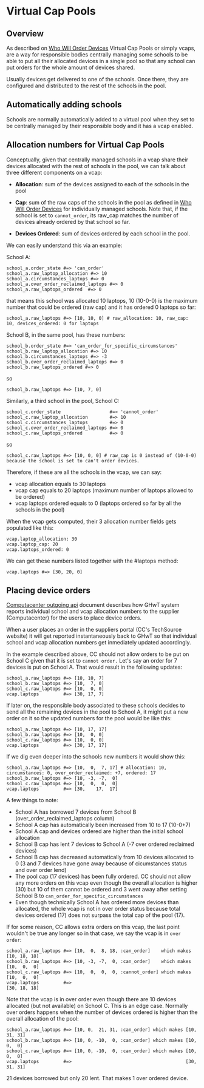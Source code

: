 # Virtual Cap Pools

## Overview

As described on [Who Will Order Devices](./who_will_order_devices.md) Virtual Cap Pools or simply vcaps, are a way for responsible bodies centrally managing some schools to be able to put all their allocated devices in a single pool so that any school can put orders for the whole amount of devices shared.

Usually devices get delivered to one of the schools. Once there, they are configured and distributed to the rest of the schools in the pool.


## Automatically adding schools

Schools are normally automatically added to a virtual pool when they set to be centrally managed by their responsible body and it has a vcap enabled.


## Allocation numbers for Virtual Cap Pools

Conceptually, given that centrally managed schools in a vcap share their devices allocated with the rest of schools in the pool, we can talk about three different components on a vcap:

- **Allocation**: sum of the devices assigned to each of the schools in the pool
  
- **Cap**: sum of the raw caps of the schools in the pool as defined in [Who Will Order Devices](./who_will_order_devices.md) for individually managed schools. Note that, if the school is set to `cannot_order`, its raw_cap matches the number of devices already ordered by that school so far.
  
- **Devices Ordered**: sum of devices ordered by each school in the pool.
  
We can easily understand this via an example:

School A:
```
school_a.order_state #=> 'can_order'
school_a.raw_laptop_allocation #=> 10
school_a.circumstances_laptops #=> 0
school_a.over_order_reclaimed_laptops #=> 0
school_a.raw_laptops_ordered  #=> 0
```

that means this school was allocated 10 laptops, 10 (10-0-0) is the maximum number that could be ordered (raw cap) and it has ordered 0 laptops so far:
```
school_a.raw_laptops #=> [10, 10, 0] # raw_allocation: 10, raw_cap: 10, devices_ordered: 0 for laptops
```

School B, in the same pool, has these numbers:
```
school_b.order_state #=> 'can_order_for_specific_circumstances'
school_b.raw_laptop_allocation #=> 10
school_b.circumstances_laptops #=> -3
school_b.over_order_reclaimed_laptops #=> 0
school_b.raw_laptops_ordered #=> 0
```
so 
```
school_b.raw_laptops #=> [10, 7, 0]
```

Similarly, a third school in the pool, School C:
```
school_c.order_state                  #=> 'cannot_order'
school_c.raw_laptop_allocation        #=> 10
school_c.circumstances_laptops        #=> 0
school_c.over_order_reclaimed_laptops #=> 0
school_c.raw_laptops_ordered          #=> 0
```
so
```
school_c.raw_laptops #=> [10, 0, 0] # raw_cap is 0 instead of (10-0-0) because the school is set to can't order devices.
```

Therefore, if these are all the schools in the vcap, we can say:

- vcap allocation equals to 30 laptops
- vcap cap equals to 20 laptops (maximum number of laptops allowed to be ordered)
- vcap laptops ordered equals to 0 (laptops ordered so far by all the schools in the pool)

When the vcap gets computed, their 3 allocation number fields gets populated like this:
```
vcap.laptop_allocation: 30
vcap.laptop_cap: 20
vcap.laptops_ordered: 0
```
We can get these numbers listed together with the #laptops method:
```
vcap.laptops #=> [30, 20, 0]
```


## Placing device orders
[Computacenter outgoing api](./computacenter_outgoing_api.md) document describes how GHwT system reports individual school and vcap allocation numbers to the supplier (Computacenter) for the users to place device orders.

When a user places an order in the suppliers portal (CC's TechSource website) it will get reported instantaneously back to GHwT so that individual school and vcap allocation numbers get inmediately updated accordingly.

In the example described above, CC should not allow orders to be put on School C given that it is set to `cannot order.` Let's say an order for 7 devices is put on School A. That would result in the following updates:
```
school_a.raw_laptops #=> [10, 10, 7]
school_b.raw_laptops #=> [10,  7, 0]
school_c.raw_laptops #=> [10,  0, 0]
vcap.laptops         #=> [30, 17, 7]
```

If later on, the responsible body associated to these schools decides to send all the remaining devices in the pool to School A, it might put a new order on it so the updated numbers for the pool would be like this:
```
school_a.raw_laptops #=> [10, 17, 17]
school_b.raw_laptops #=> [10,  0, 0]
school_c.raw_laptops #=> [10,  0, 0]
vcap.laptops         #=> [30, 17, 17]
```

If we dig even deeper into the schools new numbers it would show this:
```
school_a.raw_laptops #=> [10,  0,  7, 17] # allocation: 10, circumstances: 0, over_order_reclaimed: +7, ordered: 17
school_b.raw_laptops #=> [10, -3, -7,  0] 
school_c.raw_laptops #=> [10,  0,  0,  0]
vcap.laptops         #=> [30,    17,  17]
```

A few things to note:
- School A has borrowed 7 devices from School B (over_order_reclaimed_laptops column)
- School A cap has automatically been increased from 10 to 17 (10-0+7)
- School A cap and devices ordered are higher than the initial school allocation
- School B cap has lent 7 devices to School A (-7 over ordered reclaimed devices)
- School B cap has decreased automatically from 10 devices allocated to 0 (3 and 7 devices have gone away because of cicumstances status and over order lend)
- The pool cap (17 devices) has been fully ordered. CC should not allow any more orders on this vcap even though the overall allocation is higher (30) but 10 of them cannot be ordered and 3 went away after setting School B to `can_order_for_specific_circumstances`
- Even though technically School A has ordered more devices than allocated, the whole vcap is not in over order status because total devices ordered (17) does not surpass the total cap of the pool (17).

If for some reason, CC allows extra orders on this vcap, the last point wouldn't be true any longer so in that case, we say the vcap is in `over order`:
```
school_a.raw_laptops #=> [10,  0,  8, 18, :can_order]    which makes [10, 18, 18]
school_b.raw_laptops #=> [10, -3, -7,  0, :can_order]    which makes [10,  0,  0]
school_c.raw_laptops #=> [10,  0,  0,  0, :cannot_order] which makes [10,  0,  0]
vcap.laptops         #=>                                             [30, 18, 18]
```

Note that the vcap is in over order even though there are 10 devices allocated (but not available) on School C.
This is an edge case. Normally over orders happens when the number of devices ordered is higher than the overall allocation of the pool:
```
school_a.raw_laptops #=> [10, 0,  21, 31, :can_order] which makes [10, 31, 31]
school_b.raw_laptops #=> [10, 0, -10,  0, :can_order] which makes [10,  0,  0]
school_c.raw_laptops #=> [10, 0, -10,  0, :can_order] which makes [10,  0,  0]
vcap.laptops         #=>                                          [30, 31, 31] 
```
21 devices borrowed but only 20 lent. That makes 1 over ordered device.
